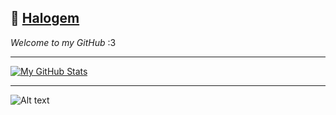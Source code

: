 ## 🦊 <a href="https://github.com/teenyPaws">Halogem</a>
*Welcome to my GitHub* :3

---
[![My GitHub Stats](https://github-readme-stats.vercel.app/api/?username=teenyPaws&count_private=true&theme=tokyonight&showicons=true)]()

<!--[![My GitHub Language Stats](https://github-readme-stats.vercel.app/api/top-langs/?username=teenyPaws&langs_count=5&theme=tokyonight)]()-->
---
<!--[ <a href="https://open.spotify.com/track/??????" target="_blank"><b>Current favorite song</b></a> ]-->

![Alt text](https://spotify-recently-played-readme.vercel.app/api?user=xo4ihagg93989fq1n7pltgjzo)
